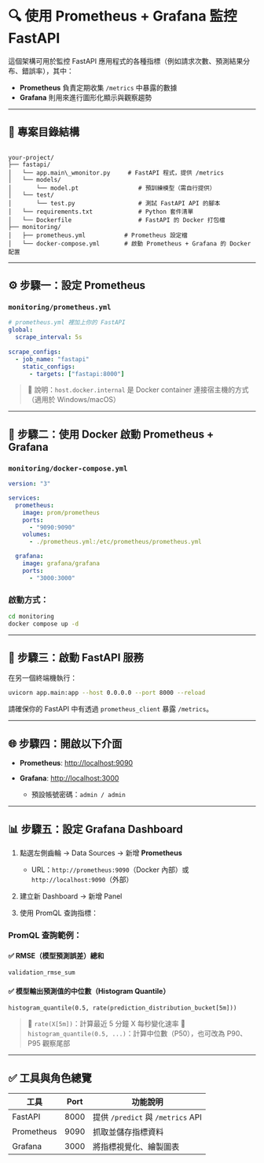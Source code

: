 # 🔍 使用 Prometheus + Grafana 監控 FastAPI

這個架構可用於監控 FastAPI 應用程式的各種指標（例如請求次數、預測結果分布、錯誤率），其中：

- **Prometheus** 負責定期收集 `/metrics` 中暴露的數據
- **Grafana** 則用來進行圖形化顯示與觀察趨勢

---

## 📁 專案目錄結構

```

your-project/
├── fastapi/
│   └── app.main\_wmonitor.py     # FastAPI 程式，提供 /metrics
│   └── models/
│       └── model.pt                 # 預訓練模型（需自行提供）
│   └── test/
│       └── test.py                  # 測試 FastAPI API 的腳本
│   └── requirements.txt             # Python 套件清單
│   └── Dockerfile                   # FastAPI 的 Docker 打包檔
├── monitoring/
│   ├── prometheus.yml           # Prometheus 設定檔
│   └── docker-compose.yml       # 啟動 Prometheus + Grafana 的 Docker 配置

```

---

## ⚙️ 步驟一：設定 Prometheus

### `monitoring/prometheus.yml`

```yaml
# prometheus.yml 裡加上你的 FastAPI
global:
  scrape_interval: 5s
  
scrape_configs:
  - job_name: "fastapi"
    static_configs:
      - targets: ["fastapi:8000"]
```

> 📌 說明：`host.docker.internal` 是 Docker container 連接宿主機的方式（適用於 Windows/macOS）

---

## 🐳 步驟二：使用 Docker 啟動 Prometheus + Grafana

### `monitoring/docker-compose.yml`

```yaml
version: "3"

services:
  prometheus:
    image: prom/prometheus
    ports:
      - "9090:9090"
    volumes:
      - ./prometheus.yml:/etc/prometheus/prometheus.yml

  grafana:
    image: grafana/grafana
    ports:
      - "3000:3000"
```

### 啟動方式：

```bash
cd monitoring
docker compose up -d
```

---

## 🚀 步驟三：啟動 FastAPI 服務

在另一個終端機執行：

```bash
uvicorn app.main:app --host 0.0.0.0 --port 8000 --reload
```

請確保你的 FastAPI 中有透過 `prometheus_client` 暴露 `/metrics`。

---

## 🌐 步驟四：開啟以下介面

* **Prometheus**: [http://localhost:9090](http://localhost:9090)
* **Grafana**: [http://localhost:3000](http://localhost:3000)

  * 預設帳號密碼：`admin / admin`

---

## 📊 步驟五：設定 Grafana Dashboard

1. 點選左側齒輪 → Data Sources → 新增 **Prometheus**

   * URL：`http://prometheus:9090`（Docker 內部）或 `http://localhost:9090`（外部）
2. 建立新 Dashboard → 新增 Panel
3. 使用 PromQL 查詢指標：

### PromQL 查詢範例：

#### ✅ RMSE（模型預測誤差）總和

```promql
validation_rmse_sum
```

#### ✅ 模型輸出預測值的中位數（Histogram Quantile）

```promql
histogram_quantile(0.5, rate(prediction_distribution_bucket[5m]))
```

> 📌 `rate(X[5m])`：計算最近 5 分鐘 X 每秒變化速率
> 📌 `histogram_quantile(0.5, ...)`：計算中位數（P50），也可改為 P90、P95 觀察尾部

---

## ✅ 工具與角色總覽

| 工具         | Port | 功能說明                           |
| ---------- | ---- | ------------------------------ |
| FastAPI    | 8000 | 提供 `/predict` 與 `/metrics` API |
| Prometheus | 9090 | 抓取並儲存指標資料                      |
| Grafana    | 3000 | 將指標視覺化、繪製圖表                    |

```